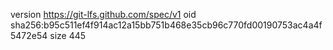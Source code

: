 version https://git-lfs.github.com/spec/v1
oid sha256:b95c511ef4f914ac12a15bb751b468e35cb96c770fd00190753ac4a4f5472e54
size 445
